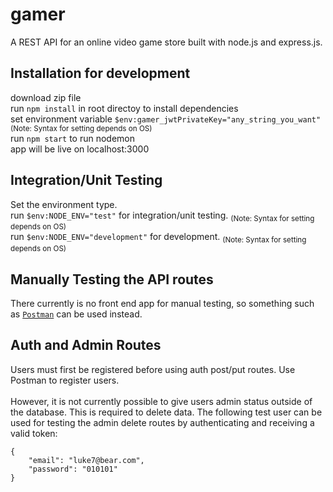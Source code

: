 # gamer
A REST API for an online video game store built with node.js and express.js.
## Installation for development
download zip file<br>
run `npm install` in root directoy to install dependencies<br>
set environment variable `$env:gamer_jwtPrivateKey="any_string_you_want"` <sub>(Note: Syntax for setting depends on OS)</sub><br>
run `npm start` to run nodemon<br>
app will be live on localhost:3000
## Integration/Unit Testing
Set the environment type.<br>
run `$env:NODE_ENV="test"` for integration/unit testing. <sub>(Note: Syntax for setting depends on OS)</sub><br>
run `$env:NODE_ENV="development"` for development. <sub>(Note: Syntax for setting depends on OS)</sub><br>
## Manually Testing the API routes
There currently is no front end app for manual testing, so something such as [`Postman`](https://www.postman.com/) can be used instead.
## Auth and Admin Routes
Users must first be registered before using auth post/put routes. Use Postman to register users.<br>
<br>
However, it is not currently possible to give users admin status outside of the database. This is required to delete data. The following test user can be used for testing the admin delete routes by authenticating and receiving a valid token:
```
{
    "email": "luke7@bear.com",
    "password": "010101"
}
```
